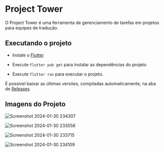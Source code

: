 # Project Tower

O Project Tower é uma ferramenta de gerenciamento de tarefas em projetos para equipes de tradução.

## Executando o projeto

- Instale o [Flutter](https://docs.flutter.dev/get-started/install)

- Execute `flutter pub get` para instalar as dependências do projeto

- Execute `flutter run` para executar o projeto.


É possível baixar as últimas versões, compiladas automaticamente, na aba de [Releases](https://github.com/samudebug/project-tower/releases)

## Imagens do Projeto
![Screenshot 2024-01-30 234307](https://github.com/samudebug/project-tower/assets/34324655/64c8c72f-8231-49b3-b216-480ce6e4ddfd)


![Screenshot 2024-01-30 233556](https://github.com/samudebug/project-tower/assets/34324655/6a267a73-3ebc-420f-ac42-b764bbe6efca)


![Screenshot 2024-01-30 233715](https://github.com/samudebug/project-tower/assets/34324655/acc757b8-5202-48fb-a5b5-031885ab110a)


![Screenshot 2024-01-30 234109](https://github.com/samudebug/project-tower/assets/34324655/255f15fc-647d-407b-aa58-3674a54be411)
